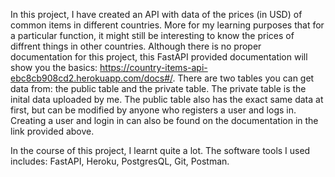 In this project, I have created an API with data of the prices (in USD) of common items in different countries. More for my learning purposes that for a particular function, it might still be interesting to know the prices of diffrent things in other countries.
Although there is no proper documentation for this project, this FastAPI provided documentation will show you the basics: https://country-items-api-ebc8cb908cd2.herokuapp.com/docs#/. There are two tables you can get data from: the public table and the private table.
The private table is the inital data uploaded by me. The public table also has the exact same data at first, but can be modified by anyone who registers a user and logs in. Creating a user and login in can 
also be found on the documentation in the link provided above.

In the course of this project, I learnt quite a lot. The software tools I used includes: FastAPI, Heroku, PostgresQL, Git, Postman.
